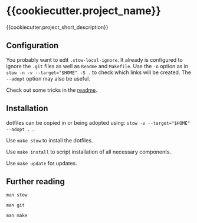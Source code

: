 {{cookiecutter.project_name}}
=============================


{{cookiecutter.project_short_description}}


Configuration
----------

You probably want to edit `.stow-local-ignore`.  It already is configured to ignore the `.git` files as well as `Readme` and `Makefile`.   Use the `-n` option as in `stow -n -v --target="$HOME" -S .` to check which links will be created.  The `--adopt` option may also be useful.

Check out some tricks in the [readme](https://github.com/bdcaf/cookiecutter_dotfile/blob/master/README.md).



Installation
-------------

dotfiles can be copied in or being adopted using: `stow -v --target="$HOME" --adopt . `.

Use `make stow` to install the dotfiles.

Use `make install` to script installation of all necessary components.

Use `make update` for updates.


Further reading
---------------

`man stow`

`man git`

`man make`
